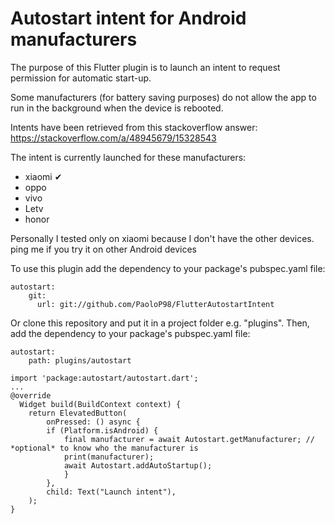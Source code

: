 # Autostart intent for Android manufacturers

The purpose of this Flutter plugin is to launch an intent to request permission for automatic start-up.

Some manufacturers (for battery saving purposes) do not allow the app to run in the background when the device is rebooted.

Intents have been retrieved from this stackoverflow answer: https://stackoverflow.com/a/48945679/15328543

The intent is currently launched for these manufacturers:

- xiaomi ✔
- oppo
- vivo
- Letv
- honor

Personally I tested only on xiaomi because I don't have the other devices. ping me if you try it on other Android devices

To use this plugin add the dependency to your package's pubspec.yaml file:

```
autostart:
    git:
      url: git://github.com/PaoloP98/FlutterAutostartIntent
```

Or clone this repository and put it in a project folder e.g. "plugins". Then, add the dependency to your package's pubspec.yaml file:

```
autostart:
    path: plugins/autostart
```



```
import 'package:autostart/autostart.dart';
...
@override
  Widget build(BuildContext context) {
  	return ElevatedButton(
	    onPressed: () async {
	    if (Platform.isAndroid) {
    		final manufacturer = await Autostart.getManufacturer; // *optional* to know who the manufacturer is
	    	print(manufacturer);
    		await Autostart.addAutoStartup();
    		}
    	},
    	child: Text("Launch intent"),
    );
}

```

